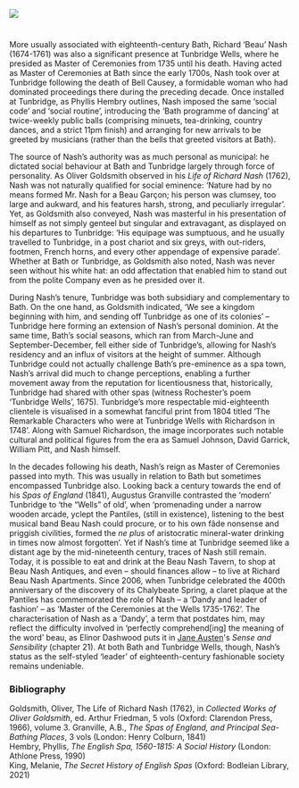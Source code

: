 <a href="https://beta.kent-maps.online"><img src="https://beta.kent-maps.online/juncture/ve-button.png"></a>
<param ve-config title="Beau Nash’s Tunbridge Wells" author="Dr Shaun Regan" layout="vtl" 
banner="/images/banners/18c.jpg">

<param ve-entity eid="Q665489" aliases="Tunbridge Wells">

#

More usually associated with eighteenth-century Bath, Richard ‘Beau’ Nash (1674-1761) was also a significant presence at Tunbridge Wells, where he presided as Master of Ceremonies from 1735 until his death. Having acted as Master of Ceremonies at Bath since the early 1700s, Nash took over at Tunbridge following the death of Bell Causey, a formidable woman who had dominated proceedings there during the preceding decade. Once installed at Tunbridge, as Phyllis Hembry outlines, Nash imposed the same ‘social code’ and ‘social routine’, introducing the ‘Bath programme of dancing’ at twice-weekly public balls (comprising minuets, tea-drinking, country dances, and a strict 11pm finish) and arranging for new arrivals to be greeted by musicians (rather than the bells that greeted visitors at Bath).
<param ve-image url="https://iiif.wellcomecollection.org/image/V0014575/full/full/0/default.jpg" label="Tunbridge Wells, Kent: view of the parade. Engraving by I. Taylor" attribution="Wellcome Collection, Public domain mark">

The source of Nash’s authority was as much personal as municipal: he dictated social behaviour at Bath and Tunbridge largely through force of personality. As Oliver Goldsmith observed in his _Life of Richard Nash_ (1762), Nash was not naturally qualified for social eminence: ‘Nature had by no means formed Mr. Nash for a Beau Garçon; his person was clumsey, too large and aukward, and his features harsh, strong, and peculiarly irregular’. Yet, as Goldsmith also conveyed, Nash was masterful in his presentation of himself as not simply genteel but singular and extravagant, as displayed on his departures to Tunbridge: ‘His equipage was sumptuous, and he usually travelled to Tunbridge, in a post chariot and six greys, with out-riders, footmen, French horns, and every other appendage of expensive parade’. Whether at Bath or Tunbridge, as Goldsmith also noted, Nash was never seen without his white hat: an odd affectation that enabled him to stand out from the polite Company even as he presided over it.
<param ve-image url="https://upload.wikimedia.org/wikipedia/commons/c/ca/Beau-Nash.jpg" label="Beau Nash" attribution="Photograph by MichaelMaggs; original artist unknown, in Bath Under Beau Nash by Lewis Melville, London 1907, Public domain, via Wikimedia Commons">

During Nash’s tenure, Tunbridge was both subsidiary and complementary to Bath. On the one hand, as Goldsmith indicated, ‘We see a kingdom beginning with him, and sending off Tunbridge as one of its colonies’ – Tunbridge here forming an extension of Nash’s personal dominion. At the same time, Bath’s social seasons, which ran from March-June and September-December, fell either side of Tunbridge’s, allowing for Nash’s residency and an influx of visitors at the height of summer. Although Tunbridge could not actually challenge Bath’s pre-eminence as a spa town, Nash’s arrival did much to change perceptions, enabling a further movement away from the reputation for licentiousness that, historically, Tunbridge had shared with other spas (witness Rochester’s poem ‘Tunbridge Wells’, 1675). Tunbridge’s more respectable mid-eighteenth clientele is visualised in a somewhat fanciful print from 1804 titled ‘The Remarkable Characters who were at Tunbridge Wells with Richardson in 1748’. Along with Samuel Richardson, the image incorporates such notable cultural and political figures from the era as Samuel Johnson, David Garrick, William Pitt, and Nash himself.
<param ve-image url="https://iiif.wellcomecollection.org/image/V0014577/full/full/0/default.jpg" label="Tunbridge Wells, Kent: visitors to the wells and characters of the town in August 1748. Etching after T. Loggon, 1804" attribution="Wellcome Collection">

In the decades following his death, Nash’s reign as Master of Ceremonies passed into myth. This was usually in relation to Bath but sometimes encompassed Tunbridge also. Looking back a century towards the end of his _Spas of England_ (1841), Augustus Granville contrasted the ‘modern’ Tunbridge to ‘the “Wells” of old’, when ‘promenading under a narrow wooden arcade, yclept the Pantiles, (still in existence), listening to the best musical band Beau Nash could procure, or to his own fâde nonsense and priggish civilities, formed the _ne plus_ of aristocratic mineral-water drinking in times now almost forgotten’. Yet if Nash’s time at Tunbridge seemed like a distant age by the mid-nineteenth century, traces of Nash still remain. Today, it is possible to eat and drink at the Beau Nash Tavern, to shop at Beau Nash Antiques, and even – should finances allow – to live at Richard Beau Nash Apartments. Since 2006, when Tunbridge celebrated the 400th anniversary of the discovery of its Chalybeate Spring, a claret plaque at the Pantiles has commemorated the role of Nash – a ‘Dandy and leader of fashion’ – as ‘Master of the Ceremonies at the Wells 1735-1762’. The characterisation of Nash as a ‘Dandy’, a term that postdates him, may reflect the difficulty involved in ‘perfectly comprehend[ing] the meaning of the word’ beau, as Elinor Dashwood puts it in [Jane Austen](/austen/austen-tunbridge-wells/)'s _Sense and Sensibility_ (chapter 21). At both Bath and Tunbridge Wells, though, Nash’s status as the self-styled ‘leader’ of eighteenth-century fashionable society remains undeniable.
<param ve-image url="https://iiif.wellcomecollection.org/image/V0014571/full/full/0/default.jpg" label="Tunbridge Wells, Kent: bird's eye view. Etching by J. Kip after J. Badslade" attribution="Wellcome Collection">

### Bibliography
Goldsmith, Oliver, The Life of Richard Nash (1762), in _Collected Works of Oliver Goldsmith_, ed. Arthur Friedman, 5 vols (Oxford: Clarendon Press, 1966), volume 3. 
Granville, A.B., _The Spas of England, and Principal Sea-Bathing Places_, 3 vols (London: Henry Colburn, 1841)   
Hembry, Phyllis, _The English Spa, 1560-1815: A Social History_ (London: Athlone Press, 1990)   
King, Melanie, _The Secret History of English Spas_ (Oxford: Bodleian Library, 2021)   


